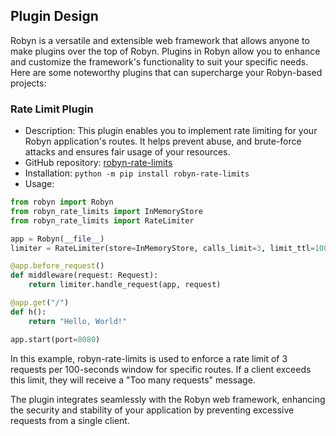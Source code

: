 ## Plugin Design

Robyn is a versatile and extensible web framework that allows anyone to make plugins over the top of Robyn.
Plugins in Robyn allow you to enhance and customize the framework's functionality to suit your specific needs. Here are some noteworthy plugins that can supercharge your Robyn-based projects:

### Rate Limit Plugin
- Description: This plugin enables you to implement rate limiting for your Robyn application's routes. It helps prevent abuse, and brute-force attacks and ensures fair usage of your resources.
- GitHub repository: [robyn-rate-limits](https://github.com/IdoKendo/robyn_rate_limits)
- Installation:
`python -m pip install robyn-rate-limits`
- Usage:
```py
from robyn import Robyn
from robyn_rate_limits import InMemoryStore
from robyn_rate_limits import RateLimiter

app = Robyn(__file__)
limiter = RateLimiter(store=InMemoryStore, calls_limit=3, limit_ttl=100)

@app.before_request()
def middleware(request: Request):
    return limiter.handle_request(app, request)

@app.get("/")
def h():
    return "Hello, World!"

app.start(port=8080)
```
In this example, robyn-rate-limits is used to enforce a rate limit of 3 requests per 100-seconds window for specific routes. If a client exceeds this limit, they will receive a "Too many requests" message.

The plugin integrates seamlessly with the Robyn web framework, enhancing the security and stability of your application by preventing excessive requests from a single client.
